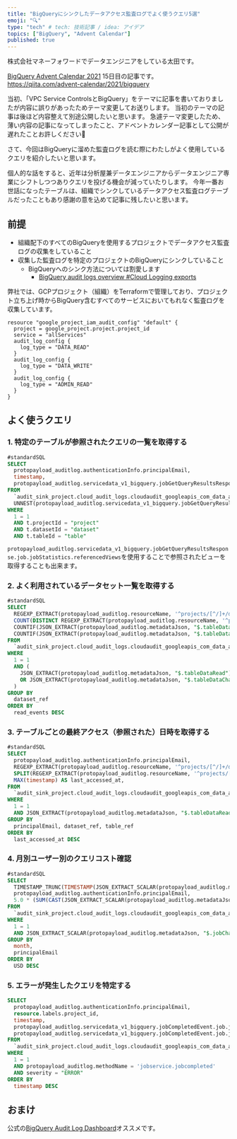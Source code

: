 ```yaml
---
title: "BigQueryにシンクしたデータアクセス監査ログでよく使うクエリ5選"
emoji: "🔍"
type: "tech" # tech: 技術記事 / idea: アイデア
topics: ["BigQuery", "Advent Calendar"]
published: true
---
```


株式会社マネーフォワードでデータエンジニアをしている太田です。

[BigQuery Advent Calendar 2021](https://qiita.com/advent-calendar/2021/bigquery) 15日目の記事です。
https://qiita.com/advent-calendar/2021/bigquery

当初、「VPC Service ControlsとBigQuery」をテーマに記事を書いておりましたが内容に誤りがあったためテーマ変更してお送りします。
当初のテーマの記事は後ほど内容整えて別途公開したいと思います。
急遽テーマ変更したため、薄い内容の記事になってしまったこと、アドベントカレンダー記事として公開が遅れたことお許しください🙏

さて、今回はBigQueryに溜めた監査ログを読む際にわたしがよく使用しているクエリを紹介したいと思います。

個人的な話をすると、近年は分析屋兼データエンジニアからデータエンジニア専業にシフトしつつありクエリを投げる機会が減っていたりします。
今年一番お世話になったテーブルは、組織でシンクしているデータアクセス監査ログテーブルだったこともあり感謝の意を込めて記事に残したいと思います。

## 前提

- 組織配下のすべてのBigQueryを使用するプロジェクトでデータアクセス監査ログの収集をしていること
- 収集した監査ログを特定のプロジェクトのBigQueryにシンクしていること
  - BigQueryへのシンク方法については割愛します
    - [BigQuery audit logs overview #Cloud Logging exports](https://cloud.google.com/bigquery/docs/reference/auditlogs/#stackdriver_logging_exports)

弊社では、GCPプロジェクト（組織）をTerraformで管理しており、プロジェクト立ち上げ時からBigQuery含むすべてのサービスにおいてもれなく監査ログを収集しています。

```hcl
resource "google_project_iam_audit_config" "default" {
  project = google_project.project.project_id
  service = "allServices"
  audit_log_config {
    log_type = "DATA_READ"
  }
  audit_log_config {
    log_type = "DATA_WRITE"
  }
  audit_log_config {
    log_type = "ADMIN_READ"
  }
}
```

## よく使うクエリ

### 1. 特定のテーブルが参照されたクエリの一覧を取得する

```sql
#standardSQL
SELECT
  protopayload_auditlog.authenticationInfo.principalEmail,
  timestamp,
  protopayload_auditlog.servicedata_v1_bigquery.jobGetQueryResultsResponse.job.jobConfiguration.query.query,
FROM
  `audit_sink_project.cloud_audit_logs.cloudaudit_googleapis_com_data_access_202111*`,
  UNNEST(protopayload_auditlog.servicedata_v1_bigquery.jobGetQueryResultsResponse.job.jobStatistics.referencedTables) AS t
WHERE
  1 = 1
  AND t.projectId = "project"
  AND t.datasetId = "dataset"
  AND t.tableId = "table"
```

`protopayload_auditlog.servicedata_v1_bigquery.jobGetQueryResultsResponse.job.jobStatistics.referencedViews`を使用することで参照されたビューを取得することも出来ます。

### 2. よく利用されているデータセット一覧を取得する

```sql
#standardSQL
SELECT
  REGEXP_EXTRACT(protopayload_auditlog.resourceName, '^projects/[^/]+/datasets/([^/]+)/tables') AS dataset_ref,
  COUNT(DISTINCT REGEXP_EXTRACT(protopayload_auditlog.resourceName, '^projects/[^/]+/datasets/[^/]+/tables/(.*)$')) AS active_tables,
  COUNTIF(JSON_EXTRACT(protopayload_auditlog.metadataJson, "$.tableDataRead") IS NOT NULL) AS read_events,
  COUNTIF(JSON_EXTRACT(protopayload_auditlog.metadataJson, "$.tableDataChange") IS NOT NULL) AS change_events,
FROM
  `audit_sink_project.cloud_audit_logs.cloudaudit_googleapis_com_data_access_202111*`
WHERE
  1 = 1
  AND (
    JSON_EXTRACT(protopayload_auditlog.metadataJson, "$.tableDataRead") IS NOT NULL
    OR JSON_EXTRACT(protopayload_auditlog.metadataJson, "$.tableDataChange") IS NOT NULL
  )
GROUP BY
  dataset_ref
ORDER BY
  read_events DESC
```

### 3. テーブルごとの最終アクセス（参照された）日時を取得する

```sql
#standardSQL
SELECT
  protopayload_auditlog.authenticationInfo.principalEmail,
  REGEXP_EXTRACT(protopayload_auditlog.resourceName, '^projects/[^/]+/datasets/([^/]+)/tables') AS dataset_ref,
  SPLIT(REGEXP_EXTRACT(protopayload_auditlog.resourceName, '^projects/[^/]+/datasets/[^/]+/tables/(.*)$'), '$')[OFFSET(0)] AS table_ref,
  MAX(timestamp) AS last_accessed_at,
FROM
  `audit_sink_project.cloud_audit_logs.cloudaudit_googleapis_com_data_access_202111*`
WHERE
  1 = 1
  AND JSON_EXTRACT(protopayload_auditlog.metadataJson, "$.tableDataRead") IS NOT NULL
GROUP BY
  principalEmail, dataset_ref, table_ref
ORDER BY
  last_accessed_at DESC
```

### 4. 月別ユーザー別のクエリコスト確認

```sql
#standardSQL
SELECT
  TIMESTAMP_TRUNC(TIMESTAMP(JSON_EXTRACT_SCALAR(protopayload_auditlog.metadataJson, "$.jobChange.job.jobStats.endTime")), MONTH) AS month,
  protopayload_auditlog.authenticationInfo.principalEmail,
  5.0 * (SUM(CAST(JSON_EXTRACT_SCALAR(protopayload_auditlog.metadataJson, "$.jobChange.job.jobStats.queryStats.totalBilledBytes") AS INT64)) / POWER(2, 40)) AS USD
FROM
  `audit_sink_project.cloud_audit_logs.cloudaudit_googleapis_com_data_access_202112*`
WHERE
  1 = 1
  AND JSON_EXTRACT_SCALAR(protopayload_auditlog.metadataJson, "$.jobChange.job.jobConfig.type") = "QUERY"
GROUP BY
  month,
  principalEmail
ORDER BY
  USD DESC
```

### 5. エラーが発生したクエリを特定する

```sql
SELECT
  protopayload_auditlog.authenticationInfo.principalEmail,
  resource.labels.project_id,
  timestamp,
  protopayload_auditlog.servicedata_v1_bigquery.jobCompletedEvent.job.jobConfiguration.query.query,
  protopayload_auditlog.servicedata_v1_bigquery.jobCompletedEvent.job.jobStatus.error.message,
FROM
  `audit_sink_project.cloud_audit_logs.cloudaudit_googleapis_com_data_access_202112*`
WHERE
  1 = 1
  AND protopayload_auditlog.methodName = 'jobservice.jobcompleted'
  AND severity = "ERROR"
ORDER BY
  timestamp DESC
```

## おまけ

公式の[BigQuery Audit Log Dashboard](https://github.com/GoogleCloudPlatform/professional-services/tree/master/examples/bigquery-audit-log)オススメです。
